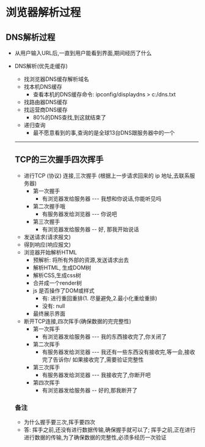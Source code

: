 # 浏览器解析过程

## DNS解析过程

- 从用户输入URL后,一直到用户能看到界面,期间经历了什么

- DNS解析(优先走缓存)

  - 找浏览器DNS缓存解析域名
  - 找本机DNS缓存
    - 查看本机的DNS缓存命令: ipconfig/displaydns > c:/dns.txt
  - 找路由器DNS缓存
  - 找运营商DNS缓存
    - 80%的DNS查找,到这就结束了
  - 递归查询
    - 最不愿意看到的事,查询的是全球13台DNS跟服务器中的一个

  

  ---

  ##  TCP的三次握手四次挥手

  - 进行TCP (协议) 连接,三次握手 (根据上一步请求回来的 ip 地址,去联系服务器)
    - 第一次握手
      - 有浏览器发给服务器 --- 我想和你说话,你能听见吗
    - 第二次握手哦
      - 有服务器发给浏览器 --- 你说吧
    - 第三次握手
      - 有浏览器发给服务器 -- 好, 那我开始说话
  - 发送请求(请求报文)
  - 得到响应(响应报文)
  - 浏览器开始解析HTML
    - 预解析: 将所有外部的资源,发送请求出去
    - 解析HTML, 生成DOM树
    - 解析CSS,生成css树
    - 合并成一个render树
    - js 是否操作了DOM或样式
      - 有: 进行重回重排(1. 尽量避免,2.最小化重绘重排)
      - 没有: null
    - 最终展示界面
  - 断开TCP连接,四次挥手(确保数据的完完整性)
    - 第一次挥手
      - 有浏览器发给服务器 --- 我的东西接收完了,你关闭了
    - 第二次挥手
      - 有服务器发给浏览器 ---  我还有一些东西没有接收完,等一会,接收完了告诉你/ 如果接收完了,需要验证完整性
    - 第三次挥手
      - 有服务器发给浏览器 --- 我接收完了,你断开吧 
    - 第四次挥手
      - 有浏览器发给服务器 -- 好的,那我断开了

  ### 备注

  - 为什么握手要三次,挥手要四次
  - 答: 挥手之前,还没有进行数据传输,确保握手就可以了; 挥手之前,正在进行进行数据的传输,为了确保数据的完整性,必须多经历一次验证

  

  


